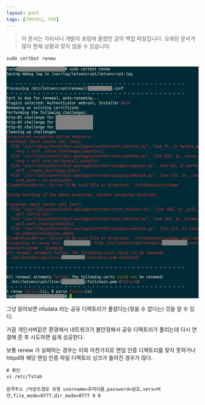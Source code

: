 ```yaml
---
layout: post
tags: [가리사니, 기타]
---
```


> 이 문서는 가리사니 개발자 포럼에 올렸던 글의 백업 파일입니다.
오래된 문서가 많아 현재 상황과 맞지 않을 수 있습니다.

```
sudo certbot renew
```


![설명](/file/forum/538869c2-192b-4961-a85a-76505dbb5fab.png)


그냥 읽어보면 nfsdata 라는 공유 디렉토리가 풀렸다는(찾을 수 없다는) 것을 알 수 있다.


가끔 개인서버같은 환경에서 네트워크가 불안정해서 공유 디렉토리가 풀리는데 다시 연결해 준 후 시도하면 쉽게 성공한다.

보통 renew 가 실패하는 경우는 이와 마찬가지로 랜덤 인증 디렉토리를 찾지 못하거나 httpd와 해당 랜덤 인증 파일 디렉토리 싱크가 틀어진 경우가 많다.


```
# 확인
vi /etc/fstab

원격주소 /마운트경로 유형 username=유저이름,password=암호,vers=버전,file_mode=0777,dir_mode=0777 0 0
```